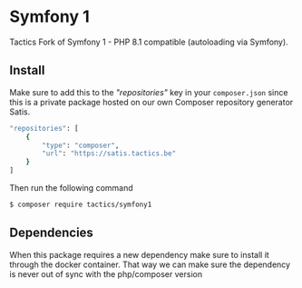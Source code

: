 # Symfony 1

Tactics Fork of Symfony 1 - PHP 8.1 compatible (autoloading via Symfony).

## Install

Make sure to add this to the *"repositories"* key in your ```composer.json```
since this is a private package hosted on our own Composer repository generator Satis.

```bash
"repositories": [
    {
        "type": "composer",
        "url": "https://satis.tactics.be"
    }
]
````

Then run the following command

``` bash
$ composer require tactics/symfony1
```

## Dependencies

When this package requires a new dependency make sure to install it through the docker container.
That way we can make sure the dependency is never out of sync with the php/composer version



